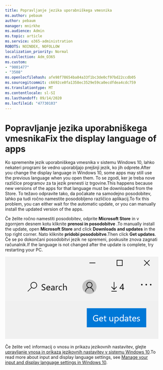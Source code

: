 ```yaml
---
title: Popravljanje jezika uporabniškega vmesnika
ms.author: pebaum
author: pebaum
manager: mnirkhe
ms.audience: Admin
ms.topic: article
ms.service: o365-administration
ROBOTS: NOINDEX, NOFOLLOW
localization_priority: Normal
ms.collection: Adm_O365
ms.custom:
- "9001477"
- "3508"
ms.openlocfilehash: afe98f78654ba84a33f1bc3de0cf97bd22ccdb05
ms.sourcegitcommit: c6692ce0fa1358ec3529e59ca0ecdfdea4cdc759
ms.translationtype: MT
ms.contentlocale: sl-SI
ms.lasthandoff: 09/14/2020
ms.locfileid: "47730103"
---
```

# <a name="fix-the-display-language-of-apps"></a><span data-ttu-id="4f44e-102">Popravljanje jezika uporabniškega vmesnika</span><span class="sxs-lookup"><span data-stu-id="4f44e-102">Fix the display language of apps</span></span>

<span data-ttu-id="4f44e-103">Ko spremenite jezik uporabniškega vmesnika v sistemu Windows 10, lahko nekateri programi še vedno uporabljajo prejšnji jezik, ko jih odprete.</span><span class="sxs-lookup"><span data-stu-id="4f44e-103">After you change the display language in Windows 10, some apps may still use the previous language when you open them.</span></span> <span data-ttu-id="4f44e-104">To se zgodi, ker je treba nove različice programov za ta jezik prenesti iz trgovine.</span><span class="sxs-lookup"><span data-stu-id="4f44e-104">This happens because new versions of the apps for that language must be downloaded from the Store.</span></span> <span data-ttu-id="4f44e-105">To težavo odpravite tako, da počakate na samodejno posodobitev, lahko pa tudi ročno namestite posodobljeno različico aplikacij.</span><span class="sxs-lookup"><span data-stu-id="4f44e-105">To fix this problem, you can either wait for the automatic update, or you can manually install the updated version of the apps.</span></span>

<span data-ttu-id="4f44e-106">Če želite ročno namestiti posodobitev, odprite **Microsoft Store** in v zgornjem desnem kotu kliknite **prenosi in posodobitve** .</span><span class="sxs-lookup"><span data-stu-id="4f44e-106">To manually install the update, open **Microsoft Store** and click **Downloads and updates** in the top right corner.</span></span> <span data-ttu-id="4f44e-107">Nato kliknite **pridobi posodobitve**.</span><span class="sxs-lookup"><span data-stu-id="4f44e-107">Then click **Get updates**.</span></span> <span data-ttu-id="4f44e-108">Če se po dokončani posodobitvi jezik ne spremeni, poskusite znova zagnati računalnik.</span><span class="sxs-lookup"><span data-stu-id="4f44e-108">If the language is not changed after the update is complete, try restarting your PC.</span></span>

![Pridobite posodobitve.](media/get-updates.png)

<span data-ttu-id="4f44e-110">Če želite več informacij o vnosu in prikazu jezikovnih nastavitev, glejte [upravljanje vnosa in prikaza jezikovnih nastavitev v sistemu Windows 10](https://support.microsoft.com/help/4027670/windows-10-add-and-switch-input-and-display-language-preferences).</span><span class="sxs-lookup"><span data-stu-id="4f44e-110">To read more about input and display language settings, see [Manage your input and display language settings in Windows 10](https://support.microsoft.com/help/4027670/windows-10-add-and-switch-input-and-display-language-preferences).</span></span>
